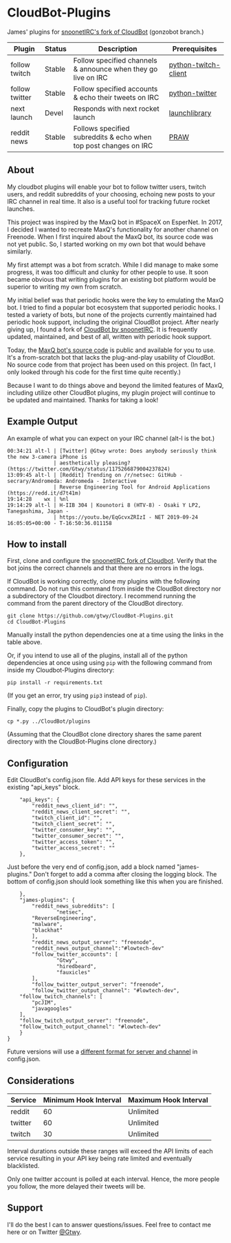 # CloudBot-Plugins
James' plugins for [snoonetIRC's fork of CloudBot](https://github.com/snoonetIRC/CloudBot) (gonzobot branch.)

Plugin | Status | Description | Prerequisites
-------|--------|-------------|--------------
follow twitch|Stable|Follow specified channels & announce when they go live on IRC|[python-twitch-client](https://github.com/tsifrer/python-twitch-client)
follow twitter|Stable|Follow specified accounts & echo their tweets on IRC|[python-twitter](https://github.com/bear/python-twitter)
next launch|Devel|Responds with next rocket launch|[launchlibrary](https://pypi.org/project/python-launch-library/)
reddit news|Stable|Follows specified subreddits & echo when top post changes on IRC|[PRAW](https://praw.readthedocs.io)

## About
My cloudbot plugins will enable your bot to follow twitter users, twitch users, and reddit subreddits of your choosing, echoing new posts to your IRC channel in real time. It also is a useful tool for tracking future rocket launches.

This project was inspired by the MaxQ bot in #SpaceX on EsperNet. In 2017, I decided I wanted to recreate MaxQ's functionality for another channel on Freenode. When I first inquired about the MaxQ bot, its source code was not yet public. So, I started working on my own bot that would behave similarly.

My first attempt was a bot from scratch. While I did manage to make some progress, it was too difficult and clunky for other people to use. It soon became obvious that writing plugins for an existing bot platform would be superior to writing my own from scratch.

My initial belief was that periodic hooks were the key to emulating the MaxQ bot. I tried to find a popular bot ecosystem that supported periodic hooks. I tested a variety of bots, but none of the projects currently maintained had periodic hook support, including the original CloudBot project. After nearly giving up, I found a fork of [CloudBot by snoonetIRC](https://github.com/snoonetIRC/CloudBot). It is frequently updated, maintained, and best of all, written with periodic hook support.

Today, the [MaxQ bot's source code](https://github.com/jclishman/maxq-irc-bot) is public and available for you to use. It's a from-scratch bot that lacks the plug-and-play usability of CloudBot. No source code from that project has been used on this project. (In fact, I only looked through his code for the first time quite recently.)

Because I want to do things above and beyond the limited features of MaxQ, including utilize other CloudBot plugins, my plugin project will continue to be updated and maintained. Thanks for taking a look!

## Example Output
An example of what you can expect on your IRC channel (alt-l is the bot.)

```
00:34:21 alt-l | [Twitter] @Gtwy wrote: Does anybody seriously think the new 3-camera iPhone is
               | aesthetically pleasing?  (https://twitter.com/Gtwy/status/1175266879004237824)
13:09:45 alt-l | [Reddit] Trending on /r/netsec: GitHub - secrary/Andromeda: Andromeda - Interactive
               | Reverse Engineering Tool for Android Applications (https://redd.it/d7t41m)
19:14:28    wx | %nl
19:14:29 alt-l | H-IIB 304 | Kounotori 8 (HTV-8) - Osaki Y LP2, Tanegashima, Japan -
               | https://youtu.be/EqGcvxZRIzI - NET 2019-09-24 16:05:05+00:00 - T-16:50:36.011158
```

## How to install
First, clone and configure the [snoonetIRC fork of Cloudbot](https://github.com/snoonetIRC/CloudBot). Verify that the bot joins the correct channels and that there are no errors in the logs.

If CloudBot is working correctly, clone my plugins with the following command. Do not run this command from inside the CloudBot directory nor a subdirectory of the Cloudbot directory. I recommend running the command from the parent directory of the CloudBot directory.

```
git clone https://github.com/gtwy/CloudBot-Plugins.git
cd CloudBot-Plugins
```

Manually install the python dependencies one at a time using the links in the table above.

Or, if you intend to use all of the plugins, install all of the python dependencies at once using using `pip` with the following command from inside my Cloudbot-Plugins directory:

```
pip install -r requirements.txt
```

(If you get an error, try using `pip3` instead of `pip`).

Finally, copy the plugins to CloudBot's plugin directory:

```
cp *.py ../CloudBot/plugins
```

(Assuming that the CloudBot clone directory shares the same parent directory with the CloudBot-Plugins clone directory.)

## Configuration

Edit CloudBot's config.json file. Add API keys for these services in the existing "api_keys" block.

```
    "api_keys": {
        "reddit_news_client_id": "",
        "reddit_news_client_secret": "",
        "twitch_client_id": "",
        "twitch_client_secret": "",
        "twitter_consumer_key": "",
        "twitter_consumer_secret": "",
        "twitter_access_token": "",
        "twitter_access_secret": ""
    },
```

Just before the very end of config.json, add a block named "james-plugins." Don't forget to add a comma after closing the logging block. The bottom of config.json should look something like this when you are finished.

```
    },
    "james-plugins": {
        "reddit_news_subreddits": [
                "netsec",
		"ReverseEngineering",
		"malware",
		"blackhat"
        ],
        "reddit_news_output_server": "freenode",
        "reddit_news_output_channel":"#lowtech-dev"
        "follow_twitter_accounts": [
                "Gtwy",
                "hiredbeard",
                "fauxicles"
        ],
        "follow_twitter_output_server": "freenode",
        "follow_twitter_output_channel": "#lowtech-dev",
	"follow_twitch_channels": [
		"pcJIM",
		"javagoogles"
	],
	"follow_twitch_output_server": "freenode",
	"follow_twitch_output_channel": "#lowtech-dev"
    }
}
```

Future versions will use a [different format for server and channel](https://github.com/gtwy/CloudBot-Plugins/issues/9) in config.json.

## Considerations
Service | Minimum Hook Interval | Maximum Hook Interval
--------|-----------------------|----------------------
reddit|60|Unlimited
twitter|60|Unlimited
twitch|30|Unlimited

Interval durations outside these ranges will exceed the API limits of each service resulting in your API key being rate limited and eventually blacklisted.

Only one twitter account is polled at each interval. Hence, the more people you follow, the more delayed their tweets will be.


## Support
I'll do the best I can to answer questions/issues. Feel free to contact me here or on Twitter [@Gtwy](https://twitter.com/Gtwy).
